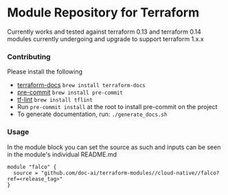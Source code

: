 # Module Repository for Terraform
Currently works and tested against terraform 0.13 and terraform 0.14 modules currently undergoing and upgrade to support terraform 1.x.x

### Contributing
Please install the following
 * [terraform-docs](https://github.com/terraform-docs/terraform-docs) `brew install terraform-docs`
 * [pre-commit](https://github.com/pre-commit/pre-commit) `brew install pre-commit`
 * [tf-lint](https://github.com/terraform-linters/tflint) `brew install tflint`
 * Run `pre-commit install` at the root to install pre-commit on the project
 * To generate documentation, run: `./generate_docs.sh`



### Usage
In the module block you can set the source as such and inputs can be seen in the module's individual README.md
```hcl
module "falco" {
  source = "github.com/doc-ai/terraform-modules//cloud-native//falco?ref=<release_tag>"
}
```

